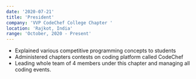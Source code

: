 ```yaml
---
date: '2020-07-21'
title: 'President'
company: 'VVP CodeChef College Chapter '
location: 'Rajkot, India'
range: 'October, 2020 - Present'
---
```


- Explained various competitive programming concepts to students
- Administered chapters contests on coding platform called CodeChef
- Leading whole team of 4 members under this chapter and managing all coding events. 

